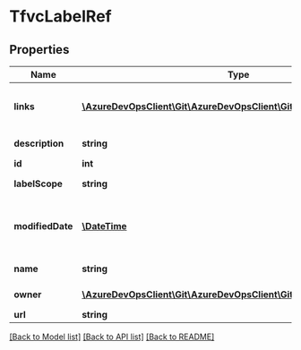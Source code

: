 # TfvcLabelRef

## Properties
Name | Type | Description | Notes
------------ | ------------- | ------------- | -------------
**links** | [**\AzureDevOpsClient\Git\AzureDevOpsClient\Git\Model\ReferenceLinks**](ReferenceLinks.md) | Collection of reference links. | [optional] 
**description** | **string** | Label description. | [optional] 
**id** | **int** | Label Id. | [optional] 
**labelScope** | **string** | Label scope. | [optional] 
**modifiedDate** | [**\DateTime**](\DateTime.md) | Last modified datetime for the label. | [optional] 
**name** | **string** | Label name. | [optional] 
**owner** | [**\AzureDevOpsClient\Git\AzureDevOpsClient\Git\Model\IdentityRef**](IdentityRef.md) | Label owner. | [optional] 
**url** | **string** | Label Url. | [optional] 

[[Back to Model list]](../README.md#documentation-for-models) [[Back to API list]](../README.md#documentation-for-api-endpoints) [[Back to README]](../README.md)


